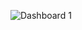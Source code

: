 ![Dashboard 1](https://user-images.githubusercontent.com/51990837/60095675-65583180-974f-11e9-87f6-ada57ea89ef7.png)
